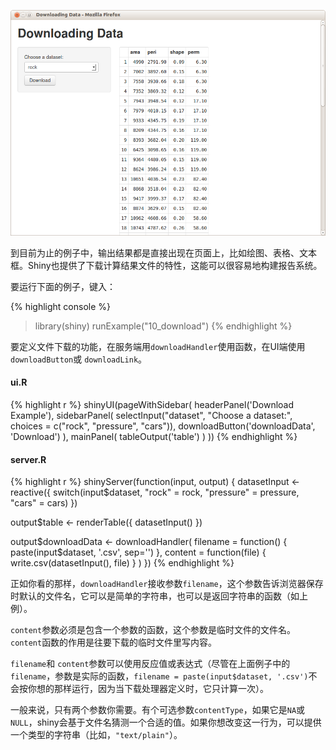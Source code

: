 ![Downloading Data Screenshot](screenshots/downloads.png)

到目前为止的例子中，输出结果都是直接出现在页面上，比如绘图、表格、文本框。Shiny也提供了下载计算结果文件的特性，这能可以很容易地构建报告系统。

要运行下面的例子，键入：

{% highlight console %}
> library(shiny)
> runExample("10_download")
{% endhighlight %}

要定义文件下载的功能，在服务端用`downloadHandler`使用函数，在UI端使用`downloadButton`或 `downloadLink`。

#### ui.R

{% highlight r %}
shinyUI(pageWithSidebar(
  headerPanel('Download Example'),
  sidebarPanel(
    selectInput("dataset", "Choose a dataset:", 
                choices = c("rock", "pressure", "cars")),
    downloadButton('downloadData', 'Download')
  ),
  mainPanel(
    tableOutput('table')
  )
))
{% endhighlight %}

#### server.R

{% highlight r %}
shinyServer(function(input, output) {
  datasetInput <- reactive({
    switch(input$dataset,
           "rock" = rock,
           "pressure" = pressure,
           "cars" = cars)
  })
  
  output$table <- renderTable({
    datasetInput()
  })
  
  output$downloadData <- downloadHandler(
    filename = function() { paste(input$dataset, '.csv', sep='') },
    content = function(file) {
      write.csv(datasetInput(), file)
    }
  )
})
{% endhighlight %}

正如你看的那样，`downloadHandler`接收参数`filename`，这个参数告诉浏览器保存时默认的文件名，它可以是简单的字符串，也可以是返回字符串的函数（如上例）。

`content`参数必须是包含一个参数的函数，这个参数是临时文件的文件名。`content`函数的作用是往要下载的临时文件里写内容。

`filename`和 `content`参数可以使用反应值或表达式（尽管在上面例子中的`filename`，参数是实际的函数，`filename = paste(input$dataset, '.csv')`不会按你想的那样运行，因为当下载处理器定义时，它只计算一次）。

一般来说，只有两个参数你需要。有个可选参数`contentType`，如果它是`NA`或 `NULL`，shiny会基于文件名猜测一个合适的值。如果你想改变这一行为，可以提供一个类型的字符串（比如，`"text/plain"`）。
